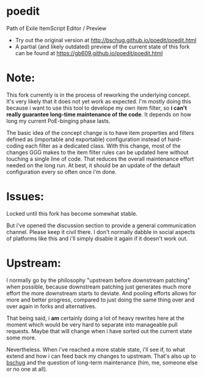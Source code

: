 # poedit
Path of Exile ItemScript Editor / Preview

* Try out the original version at http://bschug.github.io/poedit/poedit.html
* A partial (and likely outdated) preview of the current state of this fork can be found at https://gb609.github.io/poedit/poedit.html

# Note:
This fork currently is in the process of reworking the underlying concept. It's very likely that it does not yet work as expected. 
I'm mostly doing this because i want to use this tool to develope my own item filter, so **i can't really guarantee long-time maintenance of the code**. It depends on how long my current PoE-binging phase lasts.

The basic idea of the concept change is to have item properties and filters defined as (importable and exportable) configuration instead of hard-coding each filter as a dedicated class. With this change, most of the changes GGG makes to the item filter rules can be updated here without touching a single line of code. That reduces the overall maintenance effort needed on the long run. At best, it should be an update of the default configuration every so often once i'm done.

# Issues:
Locked until this fork has become somewhat stable. 

But i've opened the discussion section to provide a general communication channel. Please keep it civil there. I don't normally dabble in social aspects of platforms like this and i'll simply disable it again if it doesn't work out.

# Upstream:
I normally go by the philosophy "upstream before downstream patching" when possible, because downstream patching just generates much more effort the more downstream starts to deviate. And pooling efforts allows for more and better progress, compared to just doing the same thing over and over again in forks and alternatives.

That being said, i **am** certainly doing a lot of heavy rewrites here at the moment which would be very hard to separate into manageable pull requests. Maybe that will change when i have sorted out the current state some more.

Nevertheless. When i've reached a more stable state, i'll see if, to what extend and how i can feed back my changes to upstream. That's also up to [bschug](https://github.com/bschug) and the question of long-term maintenance (him, me, someone else or no one at all).

